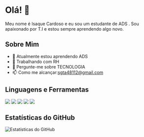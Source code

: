 # Olá! 👋

Meu nome é Isaque Cardoso e eu sou um estudante de ADS . Sou apaixonado por T.I e estou sempre aprendendo algo novo.

## Sobre Mim
- 🌱 Atualmente estou aprendendo ADS
- 💼 Trabalhando com RH
- 💬 Pergunte-me sobre TECNOLOGIA
- 📫 Como me alcançar:sgta48112@gmail.com

## Linguagens e Ferramentas
[![](https://img.shields.io/badge/-GitHub-181717?logo=github&style=flat-square)](https://github.com/[SeuUsuárioDoGitHub])
[![](https://img.shields.io/badge/-JavaScript-F7DF1E?logo=javascript&logoColor=white&style=flat-square)](https://www.javascript.com/)
[![](https://img.shields.io/badge/-Python-3776AB?logo=python&logoColor=white&style=flat-square)](https://www.python.org/)
[![](https://img.shields.io/badge/-HTML5-E34F26?logo=html5&logoColor=white&style=flat-square)](https://developer.mozilla.org/en-US/docs/Web/Guide/HTML/HTML5)
[![](https://img.shields.io/badge/-CSS3-1572B6?logo=css3&logoColor=white&style=flat-square)](https://developer.mozilla.org/en-US/docs/Web/CSS)

## Estatísticas do GitHub
![Estatísticas do GitHub](https://github-readme-stats.vercel.app/api?username=[SeuUsuárioDoGitHub]&show_icons=true&count_private=true&hide=issues&theme=radical)


